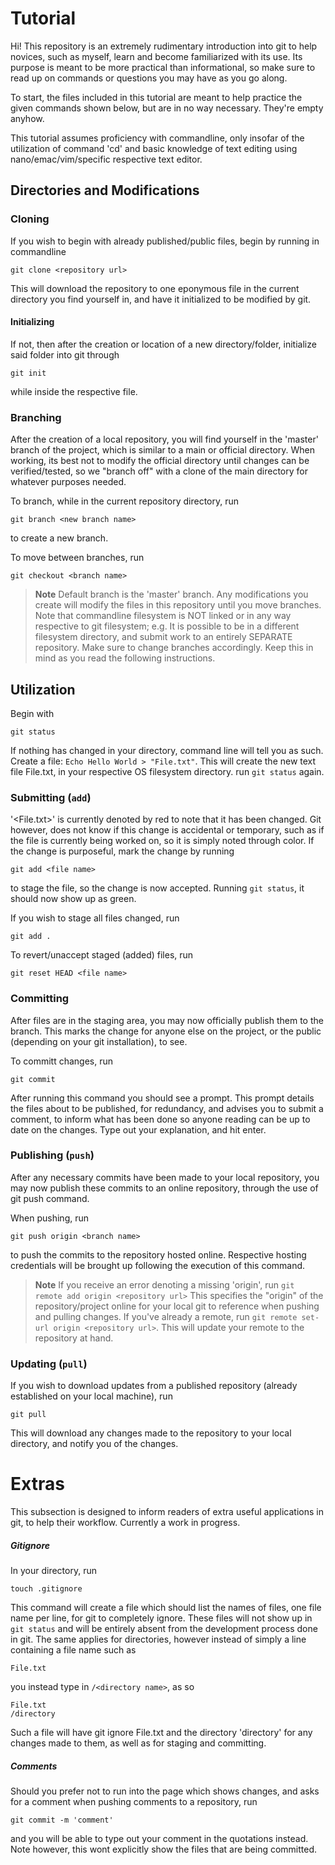 # Tutorial
Hi! This repository is an extremely rudimentary introduction into git to help novices, such as myself, learn and become familiarized with its use. 
Its purpose is meant to be more practical than informational, so make sure to read up on commands or questions you may have as you go along.

To start, the files included in this tutorial are meant to help practice the given commands shown below, but are in no way necessary. They're empty anyhow.

This tutorial assumes proficiency with commandline, only insofar of the utilization of command 'cd' and basic knowledge of text editing using nano/emac/vim/specific respective text editor.


## Directories and Modifications
### Cloning
If you wish to begin with already published/public files, begin by running in commandline
```
git clone <repository url>
```
This will download the repository to one eponymous file in the current directory you find yourself in, and have 
it initialized to be modified by git.

#### Initializing
If not, then after the creation or location of a new directory/folder, initialize said folder into git through
```
git init
```
while inside the respective file. 

### Branching
After the creation of a local repository, you will find yourself in the 'master' branch of the project, 
which is similar to a main or official directory. When working, its best not to modify the official directory 
until changes can be verified/tested, so we "branch off" with a clone of the main directory for whatever purposes 
needed.

To branch, while in the current repository directory, run
```
git branch <new branch name>
```
to create a new branch.

To move between branches, run
```
git checkout <branch name>
```

> **Note** Default branch is the 'master' branch. Any modifications you create will modify the files in this repository
until you move branches. Note that commandline filesystem is NOT linked or in any way respective to git filesystem; e.g.
It is possible to be in a different filesystem directory, and submit work to an entirely SEPARATE repository. Make sure to
change branches accordingly. Keep this in mind as you read the following instructions.


## Utilization
Begin with 
```
git status
```
If nothing has changed in your directory, command line will tell you as such. Create a file: `Echo Hello World > "File.txt"`.
This will create the new text file File.txt, in your respective OS filesystem directory. run `git status` again.

### Submitting (`add`)
'<File.txt>' is currently denoted by red to note that it has been changed. Git however, does not know if this change
is accidental or temporary, such as if the file is currently being worked on, so it is simply noted through color. If the change
is purposeful, mark the change by running
```
git add <file name>
```
to stage the file, so the change is now accepted. Running `git status`, it should now show up as green.

If you wish to stage all files changed, run
```
git add .
```
To revert/unaccept staged (added) files, run 
```
git reset HEAD <file name>
```

### Committing
After files are in the staging area, you may now officially publish them to the branch. This marks the change for 
anyone else on the project, or the public (depending on your git installation), to see.

To committ changes, run
```
git commit
```
After running this command you should see a prompt. This prompt details the files about to be published, for
redundancy, and advises you to submit a comment, to inform what has been done so anyone reading can 
be up to date on the changes. Type out your explanation, and hit enter.

### Publishing (`push`)
After any necessary commits have been made to your local repository, you may now publish these commits to an online 
repository, through the use of git push command.

When pushing, run
```
git push origin <branch name>
``` 
to push the commits to the repository hosted online. Respective hosting credentials
will be brought up following the execution of this command.


> **Note** If you receive an error denoting a missing 'origin', run
`git remote add origin <repository url>`
This specifies the "origin" of the repository/project online for your 
local git to reference when pushing and pulling changes. If you've already a remote, run
`git remote set-url origin <repository url>`. This will update your remote to the repository
at hand.

### Updating (`pull`)
If you wish to download updates from a published repository (already established on your local machine), run
```
git pull
```
This will download any changes made to the repository to your local directory, and notify you of the changes.

# **Extras**
This subsection is designed to inform readers of extra useful applications in git, to help their workflow. Currently a work in progress.

##### **Gitignore**
In your directory, run
```
touch .gitignore
```
This command will create a file which should list the names of files, one file name per line, for git to completely ignore. These
files will not show up in `git status` and will be entirely absent from the development process done in git. The same
applies for directories, however instead of simply a line containing a file name such as 
```
File.txt
```
you instead type in `/<directory name>`, as so
```
File.txt
/directory
```
Such a file will have git ignore File.txt and the directory 'directory' for any changes made to them, as well as for
staging and committing.

##### **Comments**
Should you prefer not to run into the page which shows changes, and asks for a comment when pushing comments to a repository, run
```
git commit -m 'comment'
```
and you will be able to type out your comment in the quotations instead. Note however, this wont explicitly show the files that are being committed.
